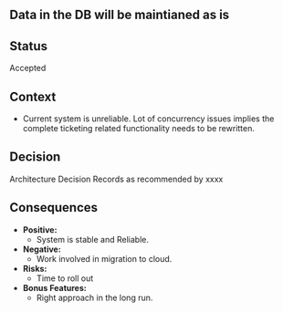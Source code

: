 ## Data in the DB will be maintianed as is ##
## Status ##
Accepted
## Context ##
* Current system is unreliable. Lot of concurrency issues implies the complete ticketing related functionality needs to be rewritten.  
## Decision ##
Architecture Decision Records as recommended by xxxx
## Consequences ##
* **Positive:** 
    * System is stable and Reliable.
* **Negative:** 
    * Work involved in migration to cloud. 
* **Risks:** 
    * Time to roll out
* **Bonus Features:** 
    * Right approach in the long run.